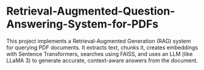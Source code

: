 # Retrieval-Augmented-Question-Answering-System-for-PDFs
This project implements a Retrieval-Augmented Generation (RAG) system for querying PDF documents. It extracts text, chunks it, creates embeddings with Sentence Transformers, searches using FAISS, and uses an LLM (like LLaMA 3) to generate accurate, context-aware answers from the document.

